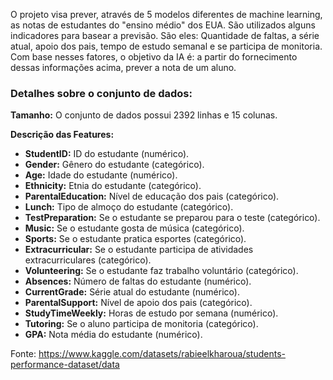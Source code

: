 O projeto visa prever, através de 5 modelos diferentes de machine learning, as notas de estudantes do "ensino médio" dos EUA. São utilizados alguns indicadores para basear a previsão. São eles: Quantidade de faltas, a série atual, apoio dos pais, tempo de estudo semanal e se participa de monitoria.
Com base nesses fatores, o objetivo da IA é: a partir do fornecimento dessas informações acima, prever a nota de um aluno.


### Detalhes sobre o conjunto de dados:

**Tamanho:** O conjunto de dados possui 2392 linhas e 15 colunas.

**Descrição das Features:**

*   **StudentID:** ID do estudante (numérico).
*   **Gender:** Gênero do estudante (categórico).
*   **Age:** Idade do estudante (numérico).
*   **Ethnicity:** Etnia do estudante (categórico).
*   **ParentalEducation:** Nível de educação dos pais (categórico).
*   **Lunch:** Tipo de almoço do estudante (categórico).
*   **TestPreparation:** Se o estudante se preparou para o teste (categórico).
*   **Music:** Se o estudante gosta de música (categórico).
*   **Sports:** Se o estudante pratica esportes (categórico).
*   **Extracurricular:** Se o estudante participa de atividades extracurriculares (categórico).
*   **Volunteering:** Se o estudante faz trabalho voluntário (categórico).
*   **Absences:** Número de faltas do estudante (numérico).
*   **CurrentGrade:** Série atual do estudante (numérico).
*   **ParentalSupport:** Nível de apoio dos pais (categórico).
*   **StudyTimeWeekly:** Horas de estudo por semana (numérico).
*   **Tutoring:** Se o aluno participa de monitoria (categórico).
*   **GPA:** Nota média do estudante (numérico).

Fonte: https://www.kaggle.com/datasets/rabieelkharoua/students-performance-dataset/data
